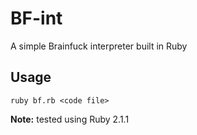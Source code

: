 # BF-int
A simple Brainfuck interpreter built in Ruby

## Usage
```
ruby bf.rb <code file>
```
**Note:** tested using Ruby 2.1.1
